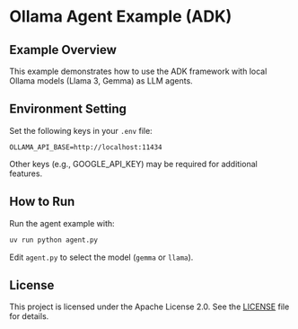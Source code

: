 # Ollama Agent Example (ADK)

## Example Overview
This example demonstrates how to use the ADK framework with local Ollama models (Llama 3, Gemma) as LLM agents.

## Environment Setting
Set the following keys in your `.env` file:

```
OLLAMA_API_BASE=http://localhost:11434
```

Other keys (e.g., GOOGLE_API_KEY) may be required for additional features.

## How to Run
Run the agent example with:

```bash
uv run python agent.py
```

Edit `agent.py` to select the model (`gemma` or `llama`).

## License
This project is licensed under the Apache License 2.0. See the [LICENSE](../../LICENSE) file for details.
